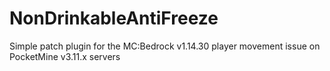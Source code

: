 # NonDrinkableAntiFreeze
Simple patch plugin for the MC:Bedrock v1.14.30 player movement issue on PocketMine v3.11.x servers
